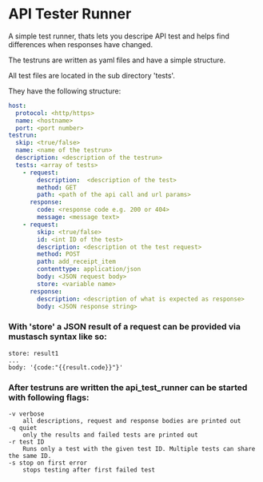 # API Tester Runner

A simple test runner, thats lets you descripe API test and helps find differences when responses have changed.

The testruns are written as yaml files and have a simple structure.

All test files are located in the sub directory 'tests'.

They have the following structure:

```yaml
host:
  protocol: <http/https>
  name: <hostname>
  port: <port number>
testrun:
  skip: <true/false>
  name: <name of the testrun>
  description: <description of the testrun>
  tests: <array of tests>
    - request: 
        description:  <description of the test>
        method: GET
        path: <path of the api call and url params>
      response:
        code: <response code e.g. 200 or 404>
        message: <message text>
    - request:
        skip: <true/false>
        id: <int ID of the test>
        description: <description ot the test request>
        method: POST
        path: add_receipt_item
        contenttype: application/json
        body: <JSON request body>
        store: <variable name>
      response:
        description: <description of what is expected as response>
        body: <JSON response string>
```
### With 'store' a JSON result of a request can be provided via mustasch syntax like so:

```
store: result1
...
body: '{code:"{{result.code}}"}'
```

###  After testruns are written the api_test_runner can be started with following flags:
	-v verbose
        all descriptions, request and response bodies are printed out
	-q quiet
        only the results and failed tests are printed out
	-r test ID
        Runs only a test with the given test ID. Multiple tests can share the same ID.
	-s stop on first error
        stops testing after first failed test
